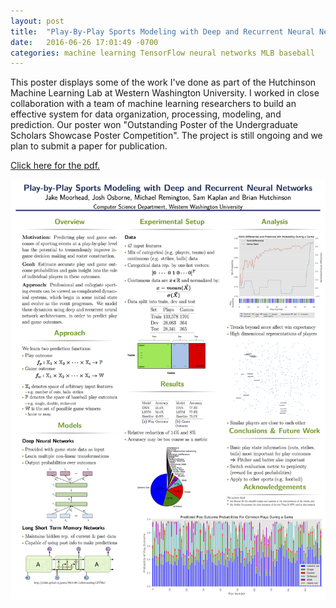 ```yaml
---
layout: post
title:  "Play-By-Play Sports Modeling with Deep and Recurrent Neural Networks"
date:   2016-06-26 17:01:49 -0700
categories: machine learning TensorFlow neural networks MLB baseball
---
```


This poster displays some of the work I've done as part of the Hutchinson Machine Learning Lab at Western Washington University.
I worked in close collaboration with a team of machine learning researchers to build an effective system for data organization, processing, modeling, and prediction. Our poster won "Outstanding Poster of the Undergraduate Scholars Showcase Poster Competition". The project is still ongoing and we plan to submit a paper for publication.

[Click here for the pdf.](/pdfs/poster.pdf)

![poster](/img/poster.png)

